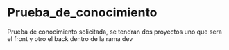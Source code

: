 # Prueba_de_conocimiento
Prueba de conocimiento solicitada, se tendran dos proyectos uno que sera el front y otro el back dentro de la rama dev
